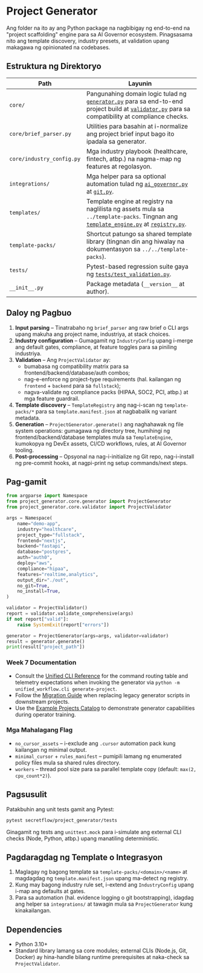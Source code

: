 # Project Generator

Ang folder na ito ay ang Python package na nagbibigay ng end-to-end na "project scaffolding" engine para sa AI Governor ecosystem. Pinagsasama nito ang template discovery, industry presets, at validation upang makagawa ng opinionated na codebases.

## Estruktura ng Direktoryo

| Path | Layunin |
| --- | --- |
| `core/` | Pangunahing domain logic tulad ng [`generator.py`](core/generator.py) para sa end-to-end project build at [`validator.py`](core/validator.py) para sa compatibility at compliance checks. |
| `core/brief_parser.py` | Utilities para basahin at i-normalize ang project brief input bago ito ipadala sa generator. |
| `core/industry_config.py` | Mga industry playbook (healthcare, fintech, atbp.) na nagma-map ng features at regolasyon. |
| `integrations/` | Mga helper para sa optional automation tulad ng [`ai_governor.py`](integrations/ai_governor.py) at [`git.py`](integrations/git.py). |
| `templates/` | Template engine at registry na naglilista ng assets mula sa `../template-packs`. Tingnan ang [`template_engine.py`](templates/template_engine.py) at [`registry.py`](templates/registry.py). |
| `template-packs/` | Shortcut patungo sa shared template library (tingnan din ang hiwalay na dokumentasyon sa `../../template-packs`). |
| `tests/` | Pytest-based regression suite gaya ng [`tests/test_validation.py`](tests/test_validation.py). |
| `__init__.py` | Package metadata (`__version__` at author). |

## Daloy ng Pagbuo

1. **Input parsing** – Tinatrabaho ng `brief_parser` ang raw brief o CLI args upang makuha ang project name, industriya, at stack choices.
2. **Industry configuration** – Gumagamit ng `IndustryConfig` upang i-merge ang default gates, compliance, at feature toggles para sa piniling industriya.
3. **Validation** – Ang `ProjectValidator` ay:
   - bumabasa ng compatibility matrix para sa frontend/backend/database/auth combos;
   - nag-e-enforce ng project-type requirements (hal. kailangan ng `frontend` + `backend` para sa `fullstack`);
   - nagva-validate ng compliance packs (HIPAA, SOC2, PCI, atbp.) at mga feature guardrail.
4. **Template discovery** – `TemplateRegistry` ang nag-i-scan ng `template-packs/*` para sa `template.manifest.json` at nagbabalik ng variant metadata.
5. **Generation** – `ProjectGenerator.generate()` ang naghahawak ng file system operations: gumagawa ng directory tree, humihingi ng frontend/backend/database templates mula sa `TemplateEngine`, kumokopya ng DevEx assets, CI/CD workflows, rules, at AI Governor tooling.
6. **Post-processing** – Opsyonal na nag-i-initialize ng Git repo, nag-i-install ng pre-commit hooks, at nagpi-print ng setup commands/next steps.

## Pag-gamit

```python
from argparse import Namespace
from project_generator.core.generator import ProjectGenerator
from project_generator.core.validator import ProjectValidator

args = Namespace(
    name="demo-app",
    industry="healthcare",
    project_type="fullstack",
    frontend="nextjs",
    backend="fastapi",
    database="postgres",
    auth="auth0",
    deploy="aws",
    compliance="hipaa",
    features="realtime,analytics",
    output_dir="./out",
    no_git=True,
    no_install=True,
)

validator = ProjectValidator()
report = validator.validate_comprehensive(args)
if not report["valid"]:
    raise SystemExit(report["errors"])

generator = ProjectGenerator(args=args, validator=validator)
result = generator.generate()
print(result["project_path"])
```

### Week 7 Documentation
- Consult the [Unified CLI Reference](../docs/operations/cli-reference.md) for the command routing table and telemetry expectations when invoking the generator via `python -m unified_workflow.cli generate-project`.
- Follow the [Migration Guide](../docs/operations/migration-guide.md) when replacing legacy generator scripts in downstream projects.
- Use the [Example Projects Catalog](../docs/operations/example-projects.md) to demonstrate generator capabilities during operator training.

### Mga Mahalagang Flag
- `no_cursor_assets` – i-exclude ang `.cursor` automation pack kung kailangan ng minimal output.
- `minimal_cursor` + `rules_manifest` – pumipili lamang ng enumerated policy files mula sa shared rules directory.
- `workers` – thread pool size para sa parallel template copy (default: `max(2, cpu_count*2)`).

## Pagsusulit

Patakbuhin ang unit tests gamit ang Pytest:

```bash
pytest secretflow/project_generator/tests
```

Ginagamit ng tests ang `unittest.mock` para i-simulate ang external CLI checks (Node, Python, atbp.) upang manatiling deterministic.

## Pagdaragdag ng Template o Integrasyon

1. Maglagay ng bagong template sa `template-packs/<domain>/<name>` at magdagdag ng `template.manifest.json` upang ma-detect ng registry.
2. Kung may bagong industry rule set, i-extend ang `IndustryConfig` upang i-map ang defaults at gates.
3. Para sa automation (hal. evidence logging o git bootstrapping), idagdag ang helper sa `integrations/` at tawagin mula sa `ProjectGenerator` kung kinakailangan.

## Dependencies
- Python 3.10+
- Standard library lamang sa core modules; external CLIs (Node.js, Git, Docker) ay hina-handle bilang runtime prerequisites at naka-check sa `ProjectValidator`.
